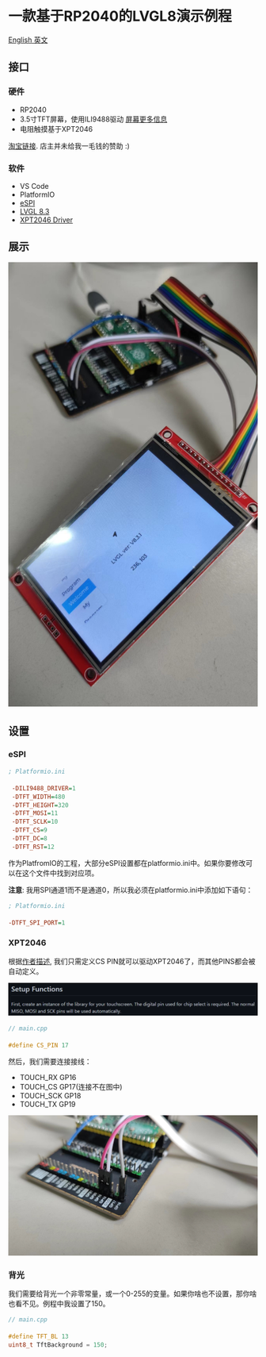 # 一款基于RP2040的LVGL8演示例程

[English 英文](./README.md)

## 接口

### 硬件

* RP2040
* 3.5寸TFT屏幕，使用ILI9488驱动 [屏幕更多信息](http://www.lcdwiki.com/zh/3.5inch_SPI_Module_ILI9488_SKU:MSP3520)
* 电阻触摸基于XPT2046

[淘宝链接](https://item.taobao.com/item.htm?id=38842179442&_u=nlcjfo14a4). 店主并未给我一毛钱的赞助 :)

### 软件

* VS Code
* PlatformIO
* [eSPI](https://github.com/Bodmer/TFT_eSPI)
* [LVGL 8.3](https://github.com/lvgl/lvgl)
* [XPT2046 Driver](https://github.com/PaulStoffregen/XPT2046_Touchscreen)

## 展示

![Performance](doc/media/2022-09-23-10-21-02.png)

## 设置

### eSPI

~~~ini
; Platformio.ini

 -DILI9488_DRIVER=1
 -DTFT_WIDTH=480
 -DTFT_HEIGHT=320
 -DTFT_MOSI=11
 -DTFT_SCLK=10
 -DTFT_CS=9
 -DTFT_DC=8
 -DTFT_RST=12
~~~

作为PlatfromIO的工程，大部分eSPI设置都在platformio.ini中。如果你要修改可以在这个文件中找到对应项。

**注意**: 我用SPI通道1而不是通道0，所以我必须在platformio.ini中添加如下语句：

~~~ini
; Platformio.ini

-DTFT_SPI_PORT=1
~~~

### XPT2046

根据[作者描述](https://github.com/PaulStoffregen/XPT2046_Touchscreen), 我们只需定义CS PIN就可以驱动XPT2046了，而其他PINS都会被自动定义。

![XPT2046](doc/media/2022-09-23-10-44-12.png)

~~~C
// main.cpp

#define CS_PIN 17
~~~

然后，我们需要连接接线：

* TOUCH_RX GP16
* TOUCH_CS GP17(连接不在图中)
* TOUCH_SCK GP18
* TOUCH_TX GP19

![connect](doc/media/2022-09-23-10-57-18.png)

### 背光

我们需要给背光一个非零常量，或一个0-255的变量。如果你啥也不设置，那你啥也看不见。例程中我设置了150。

~~~C
// main.cpp

#define TFT_BL 13
uint8_t TftBackground = 150;
~~~
